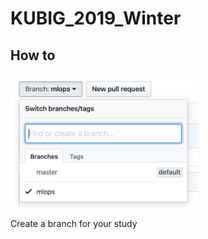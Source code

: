 # KUBIG_2019_Winter

## How to

<p align="left">
  <img width=300 src="img1.png">
</p>

Create a branch for your study
